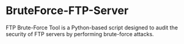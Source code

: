 # BruteForce-FTP-Server
FTP Brute-Force Tool is a Python-based script designed to audit the security of FTP servers by performing brute-force attacks.
